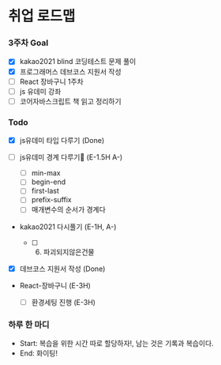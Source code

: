 # 취업 로드맵

### 3주차 Goal

- [x] kakao2021 blind 코딩테스트 문제 풀이
- [x] 프로그래머스 데브코스 지원서 작성
- [ ] React 장바구니 1주차
- [ ] js 유데미 강좌
- [ ] 코어자바스크립트 책 읽고 정리하기

### Todo

- [x] js유데미 타입 다루기 (Done)
- [ ] js유데미 경계 다루기 (E-1.5H A-)

  - [ ] min-max
  - [ ] begin-end
  - [ ] first-last
  - [ ] prefix-suffix
  - [ ] 매개변수의 순서가 경계다

- kakao2021 다시풀기 (E-1H, A-)

  - [ ] 6. 파괴되지않은건물

- [x] 데브코스 지원서 작성 (Done)

- React-장바구니 (E-3H)

  - [ ] 환경세팅 진행 (E-3H)

### 하루 한 마디

- Start: 복습을 위한 시간 따로 할당하자!, 남는 것은 기록과 복습이다.
- End: 화이팅!

